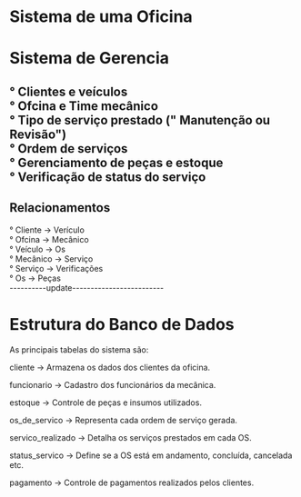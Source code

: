 # Sistema de uma Oficina

<h1> Sistema de Gerencia</h1>

° Clientes e veículos
<br>
° Ofcina e Time mecânico
<br>
° Tipo de serviço prestado (" Manutenção ou Revisão")
<br>
° Ordem de serviços
<br>
° Gerenciamento de peças e estoque
<br>
° Verificação de status do serviço
-------------------------------------------------
<h2> Relacionamentos </h2>
° Cliente -> Verículo
<br>
° Ofcina -> Mecânico
<br>
° Veículo -> Os
<br>
° Mecânico -> Serviço
<br>
° Serviço -> Verificações
<br>
° Os -> Peças
<br>
----------update-------------------------
<br>
<h1>Estrutura do Banco de Dados</h1>

As principais tabelas do sistema são:

cliente → Armazena os dados dos clientes da oficina.

funcionario → Cadastro dos funcionários da mecânica.

estoque → Controle de peças e insumos utilizados.

os_de_servico → Representa cada ordem de serviço gerada.

servico_realizado → Detalha os serviços prestados em cada OS.

status_servico → Define se a OS está em andamento, concluída, cancelada etc.

pagamento → Controle de pagamentos realizados pelos clientes.
